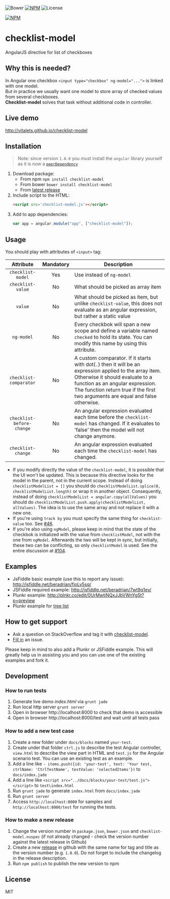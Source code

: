 ![Bower](https://img.shields.io/bower/v/checklist-model.svg) [![NPM](https://img.shields.io/npm/v/checklist-model.svg)](https://www.npmjs.com/package/checklist-model) ![License](https://img.shields.io/npm/l/checklist-model.svg)

[![NPM](https://nodei.co/npm/checklist-model.png)](https://nodei.co/npm/checklist-model/)

# checklist-model
AngularJS directive for list of checkboxes

## Why this is needed?  
In Angular one checkbox `<input type="checkbox" ng-model="...">` is linked
with one model.  
But in practice we usually want one model to store array of checked values
from several checkboxes.  
**Checklist-model** solves that task without additional code in controller.   

## Live demo
http://vitalets.github.io/checklist-model

## Installation
> Note: since version `1.0.0` you *must* install the `angular` library yourself as it is now a [`peerDependency`](https://nodejs.org/en/blog/npm/peer-dependencies/)

1. Download package:
    * From npm `npm install checklist-model`
    * From bower `bower install checklist-model`
    * From [latest release](https://github.com/vitalets/checklist-model/releases)
2. Include script to the HTML:
    ```html
    <script src='checklist-model.js'></script>
    ```
3. Add to app dependencies:
    ```js
    var app = angular.module("app", ["checklist-model"]);
    ```

## Usage
You should play with attributes of `<input>` tag:

| Attribute                 | Mandatory | Description                                   |
| :-----------------------: | :-------: | --------------------------------------------- |
| `checklist-model`         | Yes       | Use instead of `ng-model`                     |
| `checklist-value`         | No        | What should be picked as array item           |
| `value`                   | No        | What should be picked as item, but unlike `checklist-value`, this does not evaluate as an angular expression, but rather a static value |
| `ng-model`                | No        | Every checkbok will span a new scope and define a variable named `checked` to hold its state. You can modify this name by using this attribute. |
| `checklist-comparator`    | No   | A custom comparator. If it starts with dot(`.`) then it will be an expression applied to the array item. Otherwise it should evaluate to a function as an angular expression. The function return true if the first two arguments are equal and false otherwise. |
| `checklist-before-change` | No       | An angular expression evaluated each time before the `checklist-model` has changed. If it evaluates to 'false' then the model will not change anymore. |
| `checklist-change`        | No       | An angular expression evaluated each time the `checklist-model` has changed. |

* If you modify directly the value of the `checklist-model`, it is possible that the UI won't be updated. This is because this directive looks for the model in the parent, not in the current scope. Instead of doing `checklistModelList = []` you should do `checklistModelList.splice(0, checklistModelList.length)` or wrap it in another object. Consequently, instead of doing `checklistModelList = angular.copy(allValues)` you should do `checklistModelList.push.apply(checklistModelList, allValues)`. The idea is to use the same array and not replace it with a new one.
* If you're using `track by` you must specify the same thing for `checklist-value` too. See [#46](https://github.com/vitalets/checklist-model/issues/46).
* If you're also using `ngModel`, please keep in mind that the state of the checkbok is initialized with the value from `checklistModel`, not with the one from `ngModel`. Afterwards the two will be kept in sync, but initially, these two can be conflicting, so only `checklistModel` is used. See the entire discussion at [#104](https://github.com/vitalets/checklist-model/issues/104).

## Examples
* JsFiddle basic example (use this to report any issue): http://jsfiddle.net/beradrian/fjoLy5sq/
* JSFiddle required example: http://jsfiddle.net/beradrian/7wt9q1ev/  
* Plunkr example: http://plnkr.co/edit/0UrMwtiNQxJJbVWnYgSt?p=preview
* Plunkr example for [tree list](http://plnkr.co/edit/QPLk98pCljp8dFtptSYz?p=preview)

## How to get support
* Ask a question on StackOverflow and tag it with [checklist-model](http://stackoverflow.com/questions/tagged/checklist-model).
* [Fill in](https://github.com/vitalets/checklist-model/issues/new) an issue.

Please keep in mind to also add a Plunkr or JSFiddle example. This will greatly help us in assisting you and you can use one of the existing examples and fork it.

## Development
### How to run tests
1. Generate live demo *index.html* via `grunt jade` 
2. Run local http server `grunt server` 
3. Open in browser http://localhost:8000 to check that demo is accessible
4. Open in browser http://localhost:8000/test and wait until all tests pass

### How to add a new test case
1. Create a new folder under `docs/blocks` named `your-test`.
2. Create under that folder `ctrl.js` to describe the test Angular controller, `view.html` to describe the view part in HTML and `test.js` for the Angular scenario test. You can use an existing test as an example.
3. Add a line like `- items.push({id: 'your-test', text: 'Your test, ctrlName: 'CtrlTestName', testValue: 'selectedItems'})` to `docs/index.jade`
4. Add a line like `<script src="../docs/blocks/your-test/test.js"></script>` to `test\index.html`
5. Run `grunt jade` to generate `index.html` from `docs/index.jade`
6. Run `grunt server`
7. Access `http://localhost:8000` for samples and `http://localhost:8000/test` for running the tests.

### How to make a new release
1. Change the version number in `package.json`, `bower.json` and `checklist-model.nuspec` (if not already changed - check the version number against the latest release in Github)
2. Create a new [release](https://github.com/vitalets/checklist-model/releases) in github with the same name for tag and title as the version number (e.g. `1.0.0`). Do not forget to include the changelog in the release description.
3. Run `npm publish` to publish the new version to npm

## License
MIT
